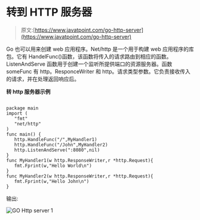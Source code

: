 # 转到 HTTP 服务器

> 原文:[https://www.javatpoint.com/go-http-server](https://www.javatpoint.com/go-http-server)

Go 也可以用来创建 web 应用程序。Net/http 是一个用于构建 web 应用程序的库包。它有 HandelFunc()函数，该函数将传入的请求路由到相应的函数。ListenAndServe 函数用于创建一个监听所提供端口的资源服务器。函数 someFunc 有 http。ResponceWriter 和 http。请求类型参数。它负责接收传入的请求，并在处理返回响应后。

**转 http 服务器示例**

```

package main
import (
   "fmt"
   "net/http"
)
func main() {
   http.HandleFunc("/",MyHandler1)
   http.HandleFunc("/John",MyHandler2)
   http.ListenAndServe(":8080",nil)
}
func MyHandler1(w http.ResponseWriter,r *http.Request){
   fmt.Fprint(w,"Hello World\n")
}
func MyHandler2(w http.ResponseWriter,r *http.Request){
   fmt.Fprint(w,"Hello John\n")
}

```

输出:

![GO Http server 1](../Images/bc34b9538a746996ab0444f053465a26.png)